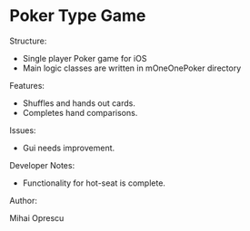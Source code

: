 Poker Type Game
===============

Structure:

- Single player Poker game for iOS
- Main logic classes are written in mOneOnePoker directory


Features:

- Shuffles and hands out cards.
- Completes hand comparisons.


Issues:

- Gui needs improvement.


Developer Notes:

- Functionality for hot-seat is complete.


Author:

Mihai Oprescu

